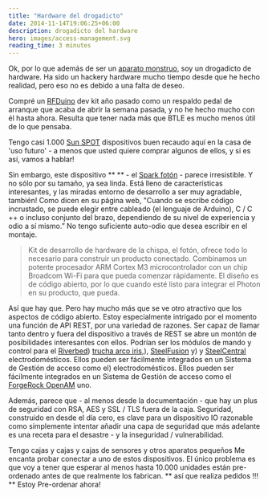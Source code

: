 ```yaml
---
title: "Hardware del drogadicto"
date: 2014-11-14T19:06:25+06:00
description: drogadicto del hardware
hero: images/access-management.svg
reading_time: 3 minutes
---
```


Ok, por lo que además de ser un [aparato monstruo](/posts/category/iot/iot-hardware/gadget-freak), soy un drogadicto de hardware. Ha sido un hackery hardware mucho tiempo desde que he hecho realidad, pero eso no es debido a una falta de deseo.

Compré un [RFDuino](http://www.rfduino.com) dev kit año pasado como un respaldo pedal de arranque que acaba de abrir la semana pasada, y no he hecho mucho con él hasta ahora. Resulta que tener nada más que BTLE es mucho menos útil de lo que pensaba.

Tengo casi 1.000 [Sun SPOT](http://www.sunspotworld.com) dispositivos buen recaudo aquí en la casa de 'uso futuro' - a menos que usted quiere comprar algunos de ellos, y si es así, vamos a hablar!

Sin embargo, este dispositivo ** ** - el [Spark fotón](https://www.spark.io) - parece irresistible. Y no sólo por su tamaño, ya sea linda. Está lleno de características interesantes, y las miradas entorno de desarrollo a ser muy agradable, también! Como dicen en su página web, "Cuando se escribe código incrustado, se puede elegir entre cableado (el lenguaje de Arduino), C / C ++ o incluso conjunto del brazo, dependiendo de su nivel de experiencia y odio a sí mismo.” No tengo suficiente auto-odio que desea escribir en el montaje.

> Kit de desarrollo de hardware de la chispa, el fotón, ofrece todo lo necesario para construir un producto conectado. Combinamos un potente procesador ARM Cortex M3 microcontrolador con un chip Broadcom Wi-Fi para que pueda comenzar rápidamente. El diseño es de código abierto, por lo que cuando esté listo para integrar el Photon en su producto, que pueda.

Así que hay que. Pero hay mucho más que se ve otro atractivo que los aspectos de código abierto. Estoy especialmente intrigado por el momento una función de API REST, por una variedad de razones. Ser capaz de llamar tanto dentro y fuera del dispositivo a través de REST se abre un montón de posibilidades interesantes con ellos. Podrían ser los módulos de mando y control para el [Riverbed](http://www.riverbed.com)) [trucha arco iris](http://www.riverbed.com/products/wan-optimization),), [SteelFusion](http://www.riverbed.com/products/branch-office-data) y) y [SteelCentral](http://www.riverbed.com/products/performance-management-control) electrodomésticos. Ellos pueden ser fácilmente integrados en un Sistema de Gestión de acceso como el) electrodomésticos. Ellos pueden ser fácilmente integrados en un Sistema de Gestión de acceso como el [ForgeRock OpenAM](https://forgerock.com/products/open-identity-stack/openam) uno.

Además, parece que - al menos desde la documentación - que hay un plus de seguridad con RSA, AES y SSL / TLS fuera de la caja. Seguridad, construido en desde el día cero, es clave para un dispositivo IO razonable como simplemente intentar añadir una capa de seguridad que más adelante es una receta para el desastre - y la inseguridad / vulnerabilidad.

Tengo cajas y cajas y cajas de sensores y otros aparatos pequeños Me encanta probar conectar a uno de estos dispositivos. El único problema es que voy a tener que esperar al menos hasta 10.000 unidades están pre-ordenado antes de que realmente los fabrican. ** así que realiza pedidos !!! ** Estoy Pre-ordenar ahora!
